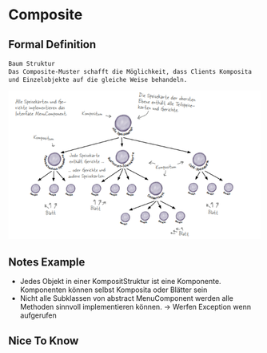# Composite
## Formal Definition 
``` text
Baum Struktur
Das Composite-Muster schafft die Möglichkeit, dass Clients Komposita und Einzelobjekte auf die gleiche Weise behandeln.
```
<img src="img/composite_example.png" width="800">

## Notes Example
- Jedes Objekt in einer KompositStruktur ist eine Komponente. Komponenten können selbst Komposita oder Blätter sein
- Nicht alle Subklassen von abstract MenuComponent werden alle Methoden sinnvoll implementieren können. -> Werfen Exception wenn aufgerufen

## Nice To Know 
